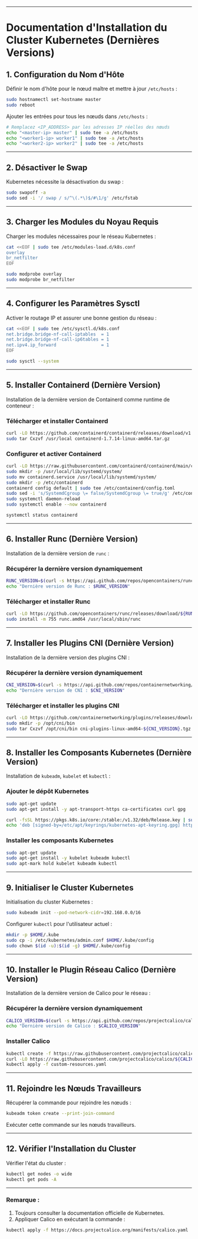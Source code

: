 
---

# Documentation d'Installation du Cluster Kubernetes (Dernières Versions)

## 1. Configuration du Nom d'Hôte

Définir le nom d'hôte pour le nœud maître et mettre à jour `/etc/hosts` :

```bash
sudo hostnamectl set-hostname master
sudo reboot
```

Ajouter les entrées pour tous les nœuds dans `/etc/hosts` :

```bash
# Remplacez <IP_ADDRESS> par les adresses IP réelles des nœuds
echo "<master-ip> master" | sudo tee -a /etc/hosts
echo "<worker1-ip> worker1" | sudo tee -a /etc/hosts
echo "<worker2-ip> worker2" | sudo tee -a /etc/hosts
```

---

## 2. Désactiver le Swap

Kubernetes nécessite la désactivation du swap :

```bash
sudo swapoff -a
sudo sed -i '/ swap / s/^\(.*\)$/#\1/g' /etc/fstab
```

---

## 3. Charger les Modules du Noyau Requis

Charger les modules nécessaires pour le réseau Kubernetes :

```bash
cat <<EOF | sudo tee /etc/modules-load.d/k8s.conf
overlay
br_netfilter
EOF

sudo modprobe overlay
sudo modprobe br_netfilter
```

---

## 4. Configurer les Paramètres Sysctl

Activer le routage IP et assurer une bonne gestion du réseau :

```bash
cat <<EOF | sudo tee /etc/sysctl.d/k8s.conf
net.bridge.bridge-nf-call-iptables  = 1
net.bridge.bridge-nf-call-ip6tables = 1
net.ipv4.ip_forward                 = 1
EOF

sudo sysctl --system
```

---

## 5. Installer Containerd (Dernière Version)

Installation de la dernière version de Containerd comme runtime de conteneur :

### Télécharger et installer Containerd

```bash
curl -LO https://github.com/containerd/containerd/releases/download/v1.7.14/containerd-1.7.14-linux-amd64.tar.gz
sudo tar Cxzvf /usr/local containerd-1.7.14-linux-amd64.tar.gz
```

### Configurer et activer Containerd

```bash
curl -LO https://raw.githubusercontent.com/containerd/containerd/main/containerd.service
sudo mkdir -p /usr/local/lib/systemd/system/
sudo mv containerd.service /usr/local/lib/systemd/system/
sudo mkdir -p /etc/containerd
containerd config default | sudo tee /etc/containerd/config.toml
sudo sed -i 's/SystemdCgroup \= false/SystemdCgroup \= true/g' /etc/containerd/config.toml
sudo systemctl daemon-reload
sudo systemctl enable --now containerd

systemctl status containerd
```

---

## 6. Installer Runc (Dernière Version)

Installation de la dernière version de `runc` :

### Récupérer la dernière version dynamiquement

```bash
RUNC_VERSION=$(curl -s https://api.github.com/repos/opencontainers/runc/releases/latest | grep 'tag_name' | cut -d '"' -f 4)
echo "Dernière version de Runc : $RUNC_VERSION"
```

### Télécharger et installer Runc

```bash
curl -LO https://github.com/opencontainers/runc/releases/download/${RUNC_VERSION}/runc.amd64
sudo install -m 755 runc.amd64 /usr/local/sbin/runc
```

---

## 7. Installer les Plugins CNI (Dernière Version)

Installation de la dernière version des plugins CNI :

### Récupérer la dernière version dynamiquement

```bash
CNI_VERSION=$(curl -s https://api.github.com/repos/containernetworking/plugins/releases/latest | grep 'tag_name' | cut -d '"' -f 4)
echo "Dernière version de CNI : $CNI_VERSION"
```

### Télécharger et installer les plugins CNI

```bash
curl -LO https://github.com/containernetworking/plugins/releases/download/${CNI_VERSION}/cni-plugins-linux-amd64-${CNI_VERSION}.tgz
sudo mkdir -p /opt/cni/bin
sudo tar Cxzvf /opt/cni/bin cni-plugins-linux-amd64-${CNI_VERSION}.tgz
```

---

## 8. Installer les Composants Kubernetes (Dernière Version)

Installation de `kubeadm`, `kubelet` et `kubectl` :

### Ajouter le dépôt Kubernetes

```bash
sudo apt-get update
sudo apt-get install -y apt-transport-https ca-certificates curl gpg

curl -fsSL https://pkgs.k8s.io/core:/stable:/v1.32/deb/Release.key | sudo gpg --dearmor -o /etc/apt/keyrings/kubernetes-apt-keyring.gpg
echo 'deb [signed-by=/etc/apt/keyrings/kubernetes-apt-keyring.gpg] https://pkgs.k8s.io/core:/stable:/v1.32/deb/ /' | sudo tee /etc/apt/sources.list.d/kubernetes.list
```

### Installer les composants Kubernetes

```bash
sudo apt-get update
sudo apt-get install -y kubelet kubeadm kubectl
sudo apt-mark hold kubelet kubeadm kubectl
```

---

## 9. Initialiser le Cluster Kubernetes

Initialisation du cluster Kubernetes :

```bash
sudo kubeadm init --pod-network-cidr=192.168.0.0/16
```

Configurer `kubectl` pour l'utilisateur actuel :

```bash
mkdir -p $HOME/.kube
sudo cp -i /etc/kubernetes/admin.conf $HOME/.kube/config
sudo chown $(id -u):$(id -g) $HOME/.kube/config
```

---

## 10. Installer le Plugin Réseau Calico (Dernière Version)

Installation de la dernière version de Calico pour le réseau :

### Récupérer la dernière version dynamiquement

```bash
CALICO_VERSION=$(curl -s https://api.github.com/repos/projectcalico/calico/releases/latest | grep 'tag_name' | cut -d '"' -f 4)
echo "Dernière version de Calico : $CALICO_VERSION"
```

### Installer Calico

```bash
kubectl create -f https://raw.githubusercontent.com/projectcalico/calico/${CALICO_VERSION}/manifests/tigera-operator.yaml
curl -LO https://raw.githubusercontent.com/projectcalico/calico/${CALICO_VERSION}/manifests/custom-resources.yaml
kubectl apply -f custom-resources.yaml
```

---

## 11. Rejoindre les Nœuds Travailleurs

Récupérer la commande pour rejoindre les nœuds :

```bash
kubeadm token create --print-join-command
```

Exécuter cette commande sur les nœuds travailleurs.

---

## 12. Vérifier l'Installation du Cluster

Vérifier l'état du cluster :

```bash
kubectl get nodes -o wide
kubectl get pods -A
```

---

### Remarque :

1. Toujours consulter la documentation officielle de Kubernetes.
2. Appliquer Calico en exécutant la commande :

```bash
kubectl apply -f https://docs.projectcalico.org/manifests/calico.yaml
```

